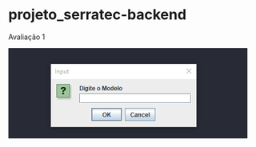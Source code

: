 # projeto_serratec-backend
Avaliação 1



![Gif do projeto](https://raw.githubusercontent.com/ciceromngr/projeto_serratec-backend/master/projeto.gif)
